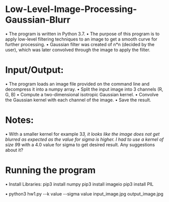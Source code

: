 # Low-Level-Image-Processing-Gaussian-Blurr
•	The program is written in Python 3.7.
•	The purpose of this program is to apply low-level filtering techniques to an image to get a smooth curve for further processing.
•	Gaussian filter was created of n*n (decided by the user), which was later convolved through the image to apply the filter.

# Input/Output:
•	The program loads an image file provided on the command line and decompress it into a numpy array.
•	Split the input image into 3 channels (R, G, B)
•	Compute a two-dimensional isotropic Gaussian kernel.
•	Convolve the Gaussian kernel with each channel of the image.
•	Save the result.

# Notes:
•	With a smaller kernel for example 3*3, it looks like the image does not get blurred as expected as the value for sigma is higher. I had to use a kernel of size 9*9 with a 4.0 value for sigma to get desired result. Any suggestions about it? 

# Running the program
•	Install Libraries:
pip3 install numpy
pip3 install imageio
pip3 install PIL

•	python3 hw1.py --k value --sigma value input_image.jpg output_image.jpg
